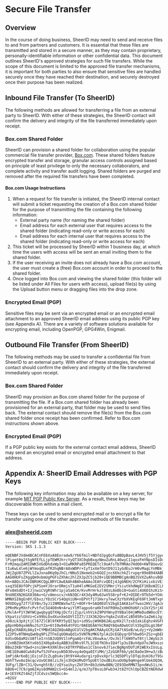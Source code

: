 # Secure File Transfer

## Overview

In the course of doing business, SheerID may need to send and receive files to and from partners and customers. It is essential that these files are transmitted and stored in a secure manner, as they may contain proprietary, personally-identifiable information or other confidential data. This document outlines SheerID's approved strategies for such file transfers.  While the scope of this document is limited to the approved file transfer mechanisms, it is important for both parties to also ensure that sensitive files are handled securely once they have reached their destination, and securely destroyed once their purpose has been realized.

## Inbound File Transfer (To SheerID)

The following methods are allowed for transferring a file from an external party to SheerID.  With either of these strategies, the SheerID contact will confirm the delivery and integrity of the file transferred immediately upon receipt.

### Box.com Shared Folder

SheerID can provision a shared folder for collaboration using the popular commercial file transfer provider, [Box.com](https://www.box.com). These shared folders feature encrypted transfer and storage, granular access controls assigned based on principle of least privilege to only the necessary collaborators, and complete activity and transfer audit logging. Shared folders are purged and removed after the required file transfers have been completed.

#### Box.com Usage Instructions

 1. When a request for file transfer is initiated, the SheerID internal contact will submit a ticket requesting the creation of a Box.com shared folder for the purpose of transmitting the file containing the following information:
    * External party name (for naming the shared folder)
    * Email address for each external user that requires access to the shared folder (indicating read-only or write access for each)
    * Email address for each internal user that requires access to the shared folder (indicating read-only or write access for each)
 2. This ticket will be processed by SheerID within 1 business day, at which time the users with access will be sent an email inviting them to the shared folder.
 3. If the user receiving an invite does not already have a Box.com account, the user must create a (free) Box.com account in order to proceed to the shared folder.
 4. Once logged into Box.com and viewing the shared folder (this folder will be listed under All Files for users with access), upload file(s) by using the Upload button menu or dragging files into the drop zone.

### Encrypted Email (PGP)

Sensitive files may be sent via an encrypted email or an encrypted email attachment to an approved SheerID email address using its public PGP key (see Appendix A).  There are a variety of software solutions available for encrypting email, including OpenPGP, GPG4Win, Enigmail.

## Outbound File Transfer (From SheerID)

The following methods may be used to transfer a confidential file from SheerID to an external party.  With either of these strategies, the external contact should confirm the delivery and integrity of the file transferred immediately upon receipt.

### Box.com Shared Folder

SheerID may provision an Box.com shared folder for the purpose of transmitting the file.  If a Box.com shared folder has already been provisioned for an external party, that folder may be used to send files back. The external contact should remove the file(s) from the Box.com shared folder once receipt has been confirmed. Refer to Box.com instructions shown above.

### Encrypted Email (PGP)

If a PGP public key exists for the external contact email address, SheerID may send an encrypted email or encrypted email attachment to that address.

<div style="page-break-after: always"></div>

## Appendix A: SheerID Email Addresses with PGP Keys

The following key information may also be available on a key server, for example [MIT PGP Public Key Server](http://pgp.mit.edu).  As a result, these keys may be discoverable from within a mail client.

These keys can be used to send encrypted mail or to encrypt a file for transfer using one of the other approved methods of file transfer.

### alex@sheerid.com

    -----BEGIN PGP PUBLIC KEY BLOCK-----
    Version: SKS 1.1.3
    
    mQENBFJVdm4BCACnFE6XxA8Exradw9/Y66fmil+NDfdJpgQcFu8BDpBavL4JHV5jf5YjgyoX
    lPiqet0q2t5gNfEfLLjpTEWMJhrcYyQT3XC0qbBxqzNmuZuRnL46wyC11qoxFmYNpsDIsDqS
    FrM2mquIAMIDWK5VGdDhdxWp3+O1wMKRPa85PREQETcl9oAfsTbTMRAo7HdO0+KWT8UevGS6
    tIuKwL4le6jWYmoqDLmfR3hqNBrA8xWDPr+IyT1xXmfOotD9J11yGdEuJrH0vMagLYnMBkjo
    JWjZgU87ZPVLlZaJxna8Kq9pJhCLrNNu51Nxmeb2n6GQIjncX6kchkZlrvpqr09eB94XABEB
    AAG0HUFsZXggQm9vbmUgPGFsZXhAc2hlZXJpZC5jb20+iQE9BBMBCgAnBQJSVXZuAhsvBQkH
    hh+ABQsJCAcDBRUKCQgLBRYCAwEAAh4BAheAAAoJEAFcvQDIj4JgbNEH/2CFKiHiixbiVE3v
    sxq35E8UfOPcjkPSomYJOrarORmjsT1uH4lsMKGeE2EV2SMmrjYsiutkhdWgEF1KBxWZCLFi
    dFx8mSdDt+IJjnwiCVgRtWhr1pjaSa6CH/KvvMrHrkzl9OzL8eDb18+GuGti4U6D1hzKiSvj
    9nU0EXN2KGX830Av+G/v8mnscv/nkN3QCr4X3dy4Mu0JwV5S8rpf+KJ+OIDErOTb5d+YO4sL
    WMNXSI0gEn0Y/Ebvz/YDzSCrS4QqViUN+nEPVtf171Hxry7ewCXzYbXVKEqF69FtJmNTxpVs
    9OVDGyg72T7lEYBn/5yJ1INMOWxhw7Z/+0OFr9+5AQ0EUlV2bgEIAKA1ofYwas2HV/JgAJAn
    2PRnMxyMXnfcPvtfvCSU4O0nN+ArwiYlMTagps6raHkTnkFR9HoZxHHOhU6F/xIkY25rjXkP
    LMxlA+P1Y3WYWCgwqbygQ7XHpjDcfzjZjp/LnhVikZ9PUYWnyOY8Bal04jWMeDudWOocEYiw
    VXpatzzlGhVz+Cx99bLOxdXunXeGOVtIIZ7/JJX362QnvYqAxZsUExCiB505Rv1aZm6iJgis
    xD8zLk3pXjtjCl67ZlCBl9fKRY5yQI3p1+id9SujW9KB62ALqzKk2l7zxbIakiEqhz4VGFEU
    g8pnHb0qxm6NuJSzYZa+6tI0w94k4tFU1r0AEQEAAYkCRAQYAQoADwUCUlV2bgIbLgUJB4Yf
    gAEpCRABXL0AyI+CYMBdIAQZAQoABgUCUlV2bgAKCRAAyGCRjGA7tASeB/wLdyj+Vy2mWbs2
    1Z2P5v0TNHqQwHbg9PiZTFmIqUOHaQd1x5VNTNzMKGfplAiDcEGDyqrDFhbw05+ZSz+gbEEm
    6dSvObQaM2cU8fleIrnSBJUQ9V1lnPgaAQrcFALV8xwka//DvJklfl6N9TwT8tjlJWyUzJC2
    /2xHBZUmX5KYx6b5IX0bp8x6yABB3sENhs9lTL1CUEfN3kvIQ4flp3uIBuVdpU7oJW9xszAp
    BBo2IKBrYQwd+zniSW+KXXNl0vckDTRYP8Ews1Clbnov6J7iecBgNpVDUTzR1WEXxIUsLgJx
    cHE1E0uWdCwk0iPwfSJVFexyuN5D3Ovoy4eOqa0IYiMH/jZzGGRf6b/ybC0aOe3H+w3/zBu4
    1mPjdAr6oBjjEsjsFZcZLq0s4vj0t9Y44udargirpDvxXprlc3Q5DPlylDTqLOsHJ6zT9SuR
    mbhTTwvAoImcqcvUxOC0AlziJkjn3hQkUMvDY5pUEtlOxdBiXvuOU0p9qHnge9lUekOQ3H/8
    3UFg/lZBrC31/Qvngh5tB//zQYsaihycZkF3h+8b3zbHw8BN/2E93DeRMN73pndWu51i/miW
    6BU6+C7C9/gm6Z4ys8dMAN2cS+GS4ml2/q/mJ7pT0xsLOFwb34Jt8ZYChlOpCBZEtNERdwP8
    A+1E5YKZt4mZjfJCdvzs5WQbcc4=
    =02GV
    -----END PGP PUBLIC KEY BLOCK-----
